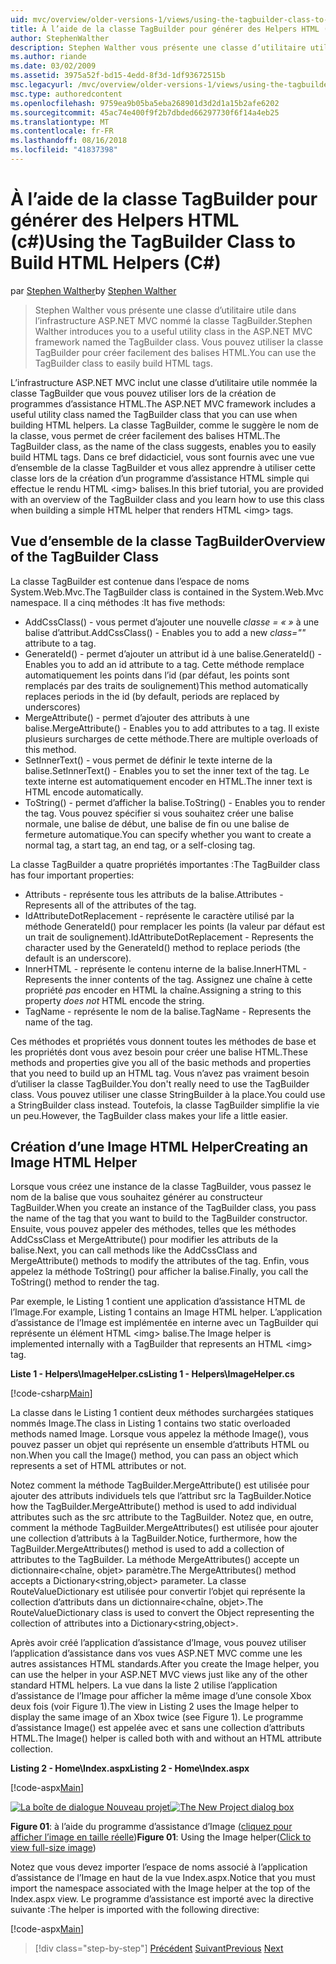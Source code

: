 ```yaml
---
uid: mvc/overview/older-versions-1/views/using-the-tagbuilder-class-to-build-html-helpers-cs
title: À l’aide de la classe TagBuilder pour générer des Helpers HTML (c#) | Microsoft Docs
author: StephenWalther
description: Stephen Walther vous présente une classe d’utilitaire utile dans l’infrastructure ASP.NET MVC nommé la classe TagBuilder. Vous pouvez utiliser la classe TagBuilder pour facilement...
ms.author: riande
ms.date: 03/02/2009
ms.assetid: 3975a52f-bd15-4edd-8f3d-1df93672515b
msc.legacyurl: /mvc/overview/older-versions-1/views/using-the-tagbuilder-class-to-build-html-helpers-cs
msc.type: authoredcontent
ms.openlocfilehash: 9759ea9b05ba5eba268901d3d2d1a15b2afe6202
ms.sourcegitcommit: 45ac74e400f9f2b7dbded66297730f6f14a4eb25
ms.translationtype: MT
ms.contentlocale: fr-FR
ms.lasthandoff: 08/16/2018
ms.locfileid: "41837398"
---
```

<a name="using-the-tagbuilder-class-to-build-html-helpers-c"></a><span data-ttu-id="5fa1e-104">À l’aide de la classe TagBuilder pour générer des Helpers HTML (c#)</span><span class="sxs-lookup"><span data-stu-id="5fa1e-104">Using the TagBuilder Class to Build HTML Helpers (C#)</span></span>
====================
<span data-ttu-id="5fa1e-105">par [Stephen Walther](https://github.com/StephenWalther)</span><span class="sxs-lookup"><span data-stu-id="5fa1e-105">by [Stephen Walther](https://github.com/StephenWalther)</span></span>

> <span data-ttu-id="5fa1e-106">Stephen Walther vous présente une classe d’utilitaire utile dans l’infrastructure ASP.NET MVC nommé la classe TagBuilder.</span><span class="sxs-lookup"><span data-stu-id="5fa1e-106">Stephen Walther introduces you to a useful utility class in the ASP.NET MVC framework named the TagBuilder class.</span></span> <span data-ttu-id="5fa1e-107">Vous pouvez utiliser la classe TagBuilder pour créer facilement des balises HTML.</span><span class="sxs-lookup"><span data-stu-id="5fa1e-107">You can use the TagBuilder class to easily build HTML tags.</span></span>


<span data-ttu-id="5fa1e-108">L’infrastructure ASP.NET MVC inclut une classe d’utilitaire utile nommée la classe TagBuilder que vous pouvez utiliser lors de la création de programmes d’assistance HTML.</span><span class="sxs-lookup"><span data-stu-id="5fa1e-108">The ASP.NET MVC framework includes a useful utility class named the TagBuilder class that you can use when building HTML helpers.</span></span> <span data-ttu-id="5fa1e-109">La classe TagBuilder, comme le suggère le nom de la classe, vous permet de créer facilement des balises HTML.</span><span class="sxs-lookup"><span data-stu-id="5fa1e-109">The TagBuilder class, as the name of the class suggests, enables you to easily build HTML tags.</span></span> <span data-ttu-id="5fa1e-110">Dans ce bref didacticiel, vous sont fournis avec une vue d’ensemble de la classe TagBuilder et vous allez apprendre à utiliser cette classe lors de la création d’un programme d’assistance HTML simple qui effectue le rendu HTML &lt;img&gt; balises.</span><span class="sxs-lookup"><span data-stu-id="5fa1e-110">In this brief tutorial, you are provided with an overview of the TagBuilder class and you learn how to use this class when building a simple HTML helper that renders HTML &lt;img&gt; tags.</span></span>

## <a name="overview-of-the-tagbuilder-class"></a><span data-ttu-id="5fa1e-111">Vue d’ensemble de la classe TagBuilder</span><span class="sxs-lookup"><span data-stu-id="5fa1e-111">Overview of the TagBuilder Class</span></span>

<span data-ttu-id="5fa1e-112">La classe TagBuilder est contenue dans l’espace de noms System.Web.Mvc.</span><span class="sxs-lookup"><span data-stu-id="5fa1e-112">The TagBuilder class is contained in the System.Web.Mvc namespace.</span></span> <span data-ttu-id="5fa1e-113">Il a cinq méthodes :</span><span class="sxs-lookup"><span data-stu-id="5fa1e-113">It has five methods:</span></span>

- <span data-ttu-id="5fa1e-114">AddCssClass() - vous permet d’ajouter une nouvelle *classe = « »* à une balise d’attribut.</span><span class="sxs-lookup"><span data-stu-id="5fa1e-114">AddCssClass() - Enables you to add a new *class=""* attribute to a tag.</span></span>
- <span data-ttu-id="5fa1e-115">GenerateId() - permet d’ajouter un attribut id à une balise.</span><span class="sxs-lookup"><span data-stu-id="5fa1e-115">GenerateId() - Enables you to add an id attribute to a tag.</span></span> <span data-ttu-id="5fa1e-116">Cette méthode remplace automatiquement les points dans l’id (par défaut, les points sont remplacés par des traits de soulignement)</span><span class="sxs-lookup"><span data-stu-id="5fa1e-116">This method automatically replaces periods in the id (by default, periods are replaced by underscores)</span></span>
- <span data-ttu-id="5fa1e-117">MergeAttribute() - permet d’ajouter des attributs à une balise.</span><span class="sxs-lookup"><span data-stu-id="5fa1e-117">MergeAttribute() - Enables you to add attributes to a tag.</span></span> <span data-ttu-id="5fa1e-118">Il existe plusieurs surcharges de cette méthode.</span><span class="sxs-lookup"><span data-stu-id="5fa1e-118">There are multiple overloads of this method.</span></span>
- <span data-ttu-id="5fa1e-119">SetInnerText() - vous permet de définir le texte interne de la balise.</span><span class="sxs-lookup"><span data-stu-id="5fa1e-119">SetInnerText() - Enables you to set the inner text of the tag.</span></span> <span data-ttu-id="5fa1e-120">Le texte interne est automatiquement encoder en HTML.</span><span class="sxs-lookup"><span data-stu-id="5fa1e-120">The inner text is HTML encode automatically.</span></span>
- <span data-ttu-id="5fa1e-121">ToString() - permet d’afficher la balise.</span><span class="sxs-lookup"><span data-stu-id="5fa1e-121">ToString() - Enables you to render the tag.</span></span> <span data-ttu-id="5fa1e-122">Vous pouvez spécifier si vous souhaitez créer une balise normale, une balise de début, une balise de fin ou une balise de fermeture automatique.</span><span class="sxs-lookup"><span data-stu-id="5fa1e-122">You can specify whether you want to create a normal tag, a start tag, an end tag, or a self-closing tag.</span></span>
  

<span data-ttu-id="5fa1e-123">La classe TagBuilder a quatre propriétés importantes :</span><span class="sxs-lookup"><span data-stu-id="5fa1e-123">The TagBuilder class has four important properties:</span></span>

- <span data-ttu-id="5fa1e-124">Attributs - représente tous les attributs de la balise.</span><span class="sxs-lookup"><span data-stu-id="5fa1e-124">Attributes - Represents all of the attributes of the tag.</span></span>
- <span data-ttu-id="5fa1e-125">IdAttributeDotReplacement - représente le caractère utilisé par la méthode GenerateId() pour remplacer les points (la valeur par défaut est un trait de soulignement).</span><span class="sxs-lookup"><span data-stu-id="5fa1e-125">IdAttributeDotReplacement - Represents the character used by the GenerateId() method to replace periods (the default is an underscore).</span></span>
- <span data-ttu-id="5fa1e-126">InnerHTML - représente le contenu interne de la balise.</span><span class="sxs-lookup"><span data-stu-id="5fa1e-126">InnerHTML - Represents the inner contents of the tag.</span></span> <span data-ttu-id="5fa1e-127">Assignez une chaîne à cette propriété *pas* encoder en HTML la chaîne.</span><span class="sxs-lookup"><span data-stu-id="5fa1e-127">Assigning a string to this property *does not* HTML encode the string.</span></span>
- <span data-ttu-id="5fa1e-128">TagName - représente le nom de la balise.</span><span class="sxs-lookup"><span data-stu-id="5fa1e-128">TagName - Represents the name of the tag.</span></span>

<span data-ttu-id="5fa1e-129">Ces méthodes et propriétés vous donnent toutes les méthodes de base et les propriétés dont vous avez besoin pour créer une balise HTML.</span><span class="sxs-lookup"><span data-stu-id="5fa1e-129">These methods and properties give you all of the basic methods and properties that you need to build up an HTML tag.</span></span> <span data-ttu-id="5fa1e-130">Vous n’avez pas vraiment besoin d’utiliser la classe TagBuilder.</span><span class="sxs-lookup"><span data-stu-id="5fa1e-130">You don't really need to use the TagBuilder class.</span></span> <span data-ttu-id="5fa1e-131">Vous pouvez utiliser une classe StringBuilder à la place.</span><span class="sxs-lookup"><span data-stu-id="5fa1e-131">You could use a StringBuilder class instead.</span></span> <span data-ttu-id="5fa1e-132">Toutefois, la classe TagBuilder simplifie la vie un peu.</span><span class="sxs-lookup"><span data-stu-id="5fa1e-132">However, the TagBuilder class makes your life a little easier.</span></span>

## <a name="creating-an-image-html-helper"></a><span data-ttu-id="5fa1e-133">Création d’une Image HTML Helper</span><span class="sxs-lookup"><span data-stu-id="5fa1e-133">Creating an Image HTML Helper</span></span>

<span data-ttu-id="5fa1e-134">Lorsque vous créez une instance de la classe TagBuilder, vous passez le nom de la balise que vous souhaitez générer au constructeur TagBuilder.</span><span class="sxs-lookup"><span data-stu-id="5fa1e-134">When you create an instance of the TagBuilder class, you pass the name of the tag that you want to build to the TagBuilder constructor.</span></span> <span data-ttu-id="5fa1e-135">Ensuite, vous pouvez appeler des méthodes, telles que les méthodes AddCssClass et MergeAttribute() pour modifier les attributs de la balise.</span><span class="sxs-lookup"><span data-stu-id="5fa1e-135">Next, you can call methods like the AddCssClass and MergeAttribute() methods to modify the attributes of the tag.</span></span> <span data-ttu-id="5fa1e-136">Enfin, vous appelez la méthode ToString() pour afficher la balise.</span><span class="sxs-lookup"><span data-stu-id="5fa1e-136">Finally, you call the ToString() method to render the tag.</span></span>

<span data-ttu-id="5fa1e-137">Par exemple, le Listing 1 contient une application d’assistance HTML de l’Image.</span><span class="sxs-lookup"><span data-stu-id="5fa1e-137">For example, Listing 1 contains an Image HTML helper.</span></span> <span data-ttu-id="5fa1e-138">L’application d’assistance de l’Image est implémentée en interne avec un TagBuilder qui représente un élément HTML &lt;img&gt; balise.</span><span class="sxs-lookup"><span data-stu-id="5fa1e-138">The Image helper is implemented internally with a TagBuilder that represents an HTML &lt;img&gt; tag.</span></span>

<span data-ttu-id="5fa1e-139">**Liste 1 - Helpers\ImageHelper.cs**</span><span class="sxs-lookup"><span data-stu-id="5fa1e-139">**Listing 1 - Helpers\ImageHelper.cs**</span></span>

[!code-csharp[Main](using-the-tagbuilder-class-to-build-html-helpers-cs/samples/sample1.cs)]

<span data-ttu-id="5fa1e-140">La classe dans le Listing 1 contient deux méthodes surchargées statiques nommés Image.</span><span class="sxs-lookup"><span data-stu-id="5fa1e-140">The class in Listing 1 contains two static overloaded methods named Image.</span></span> <span data-ttu-id="5fa1e-141">Lorsque vous appelez la méthode Image(), vous pouvez passer un objet qui représente un ensemble d’attributs HTML ou non.</span><span class="sxs-lookup"><span data-stu-id="5fa1e-141">When you call the Image() method, you can pass an object which represents a set of HTML attributes or not.</span></span>

<span data-ttu-id="5fa1e-142">Notez comment la méthode TagBuilder.MergeAttribute() est utilisée pour ajouter des attributs individuels tels que l’attribut src la TagBuilder.</span><span class="sxs-lookup"><span data-stu-id="5fa1e-142">Notice how the TagBuilder.MergeAttribute() method is used to add individual attributes such as the src attribute to the TagBuilder.</span></span> <span data-ttu-id="5fa1e-143">Notez que, en outre, comment la méthode TagBuilder.MergeAttributes() est utilisée pour ajouter une collection d’attributs à la TagBuilder.</span><span class="sxs-lookup"><span data-stu-id="5fa1e-143">Notice, furthermore, how the TagBuilder.MergeAttributes() method is used to add a collection of attributes to the TagBuilder.</span></span> <span data-ttu-id="5fa1e-144">La méthode MergeAttributes() accepte un dictionnaire&lt;chaîne, objet&gt; paramètre.</span><span class="sxs-lookup"><span data-stu-id="5fa1e-144">The MergeAttributes() method accepts a Dictionary&lt;string,object&gt; parameter.</span></span> <span data-ttu-id="5fa1e-145">La classe RouteValueDictionary est utilisée pour convertir l’objet qui représente la collection d’attributs dans un dictionnaire&lt;chaîne, objet&gt;.</span><span class="sxs-lookup"><span data-stu-id="5fa1e-145">The RouteValueDictionary class is used to convert the Object representing the collection of attributes into a Dictionary&lt;string,object&gt;.</span></span>

<span data-ttu-id="5fa1e-146">Après avoir créé l’application d’assistance d’Image, vous pouvez utiliser l’application d’assistance dans vos vues ASP.NET MVC comme une les autres assistances HTML standards.</span><span class="sxs-lookup"><span data-stu-id="5fa1e-146">After you create the Image helper, you can use the helper in your ASP.NET MVC views just like any of the other standard HTML helpers.</span></span> <span data-ttu-id="5fa1e-147">La vue dans la liste 2 utilise l’application d’assistance de l’Image pour afficher la même image d’une console Xbox deux fois (voir Figure 1).</span><span class="sxs-lookup"><span data-stu-id="5fa1e-147">The view in Listing 2 uses the Image helper to display the same image of an Xbox twice (see Figure 1).</span></span> <span data-ttu-id="5fa1e-148">Le programme d’assistance Image() est appelée avec et sans une collection d’attributs HTML.</span><span class="sxs-lookup"><span data-stu-id="5fa1e-148">The Image() helper is called both with and without an HTML attribute collection.</span></span>

<span data-ttu-id="5fa1e-149">**Listing 2 - Home\Index.aspx**</span><span class="sxs-lookup"><span data-stu-id="5fa1e-149">**Listing 2 - Home\Index.aspx**</span></span>

[!code-aspx[Main](using-the-tagbuilder-class-to-build-html-helpers-cs/samples/sample2.aspx)]


<span data-ttu-id="5fa1e-150">[![La boîte de dialogue Nouveau projet](using-the-tagbuilder-class-to-build-html-helpers-cs/_static/image1.jpg)](using-the-tagbuilder-class-to-build-html-helpers-cs/_static/image1.png)</span><span class="sxs-lookup"><span data-stu-id="5fa1e-150">[![The New Project dialog box](using-the-tagbuilder-class-to-build-html-helpers-cs/_static/image1.jpg)](using-the-tagbuilder-class-to-build-html-helpers-cs/_static/image1.png)</span></span>

<span data-ttu-id="5fa1e-151">**Figure 01**: à l’aide du programme d’assistance d’Image ([cliquez pour afficher l’image en taille réelle](using-the-tagbuilder-class-to-build-html-helpers-cs/_static/image2.png))</span><span class="sxs-lookup"><span data-stu-id="5fa1e-151">**Figure 01**: Using the Image helper([Click to view full-size image](using-the-tagbuilder-class-to-build-html-helpers-cs/_static/image2.png))</span></span>


<span data-ttu-id="5fa1e-152">Notez que vous devez importer l’espace de noms associé à l’application d’assistance de l’Image en haut de la vue Index.aspx.</span><span class="sxs-lookup"><span data-stu-id="5fa1e-152">Notice that you must import the namespace associated with the Image helper at the top of the Index.aspx view.</span></span> <span data-ttu-id="5fa1e-153">Le programme d’assistance est importé avec la directive suivante :</span><span class="sxs-lookup"><span data-stu-id="5fa1e-153">The helper is imported with the following directive:</span></span>

[!code-aspx[Main](using-the-tagbuilder-class-to-build-html-helpers-cs/samples/sample3.aspx)]

> [!div class="step-by-step"]
> <span data-ttu-id="5fa1e-154">[Précédent](creating-custom-html-helpers-cs.md)
> [Suivant](creating-page-layouts-with-view-master-pages-cs.md)</span><span class="sxs-lookup"><span data-stu-id="5fa1e-154">[Previous](creating-custom-html-helpers-cs.md)
[Next](creating-page-layouts-with-view-master-pages-cs.md)</span></span>
